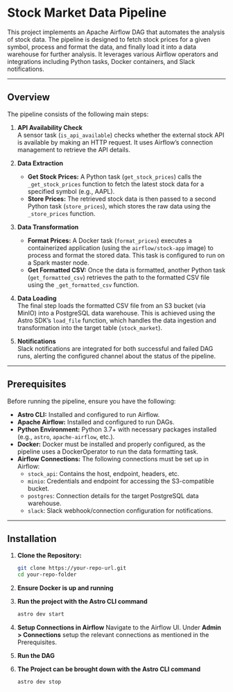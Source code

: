 # Stock Market Data Pipeline

This project implements an Apache Airflow DAG that automates the analysis of stock data. The pipeline is designed to fetch stock prices for a given symbol, process and format the data, and finally load it into a data warehouse for further analysis. It leverages various Airflow operators and integrations including Python tasks, Docker containers, and Slack notifications.

---

## Overview

The pipeline consists of the following main steps:

1. **API Availability Check**  
   A sensor task (`is_api_available`) checks whether the external stock API is available by making an HTTP request. It uses Airflow’s connection management to retrieve the API details.

2. **Data Extraction**  
   - **Get Stock Prices:** A Python task (`get_stock_prices`) calls the `_get_stock_prices` function to fetch the latest stock data for a specified symbol (e.g., AAPL).  
   - **Store Prices:** The retrieved stock data is then passed to a second Python task (`store_prices`), which stores the raw data using the `_store_prices` function.

3. **Data Transformation**  
   - **Format Prices:** A Docker task (`format_prices`) executes a containerized application (using the `airflow/stock-app` image) to process and format the stored data. This task is configured to run on a Spark master node.
   - **Get Formatted CSV:** Once the data is formatted, another Python task (`get_formatted_csv`) retrieves the path to the formatted CSV file using the `_get_formatted_csv` function.

4. **Data Loading**  
   The final step loads the formatted CSV file from an S3 bucket (via MinIO) into a PostgreSQL data warehouse. This is achieved using the Astro SDK’s `load_file` function, which handles the data ingestion and transformation into the target table (`stock_market`).

5. **Notifications**  
   Slack notifications are integrated for both successful and failed DAG runs, alerting the configured channel about the status of the pipeline.

---

## Prerequisites

Before running the pipeline, ensure you have the following:

- **Astro CLI:** Installed and configured to run Airflow.
- **Apache Airflow:** Installed and configured to run DAGs.
- **Python Environment:** Python 3.7+ with necessary packages installed (e.g., `astro`, `apache-airflow`, etc.).
- **Docker:** Docker must be installed and properly configured, as the pipeline uses a DockerOperator to run the data formatting task.
- **Airflow Connections:** The following connections must be set up in Airflow:
  - `stock_api`: Contains the host, endpoint, headers, etc.
  - `minio`: Credentials and endpoint for accessing the S3-compatible bucket.
  - `postgres`: Connection details for the target PostgreSQL data warehouse.
  - `slack`: Slack webhook/connection configuration for notifications.

---

## Installation

1. **Clone the Repository:**

   ```bash
   git clone https://your-repo-url.git
   cd your-repo-folder
   ```

2. **Ensure Docker is up and running**

3. **Run the project with the Astro CLI command**

    ```bash
    astro dev start
    ```

3. **Setup Connections in Airflow** Navigate to the Airflow UI. Under **Admin > Connections** setup the relevant connections as mentioned in the Prerequisites.

4. **Run the DAG**

5. **The Project can be brought down with the Astro CLI command**

    ```bash
    astro dev stop
    ```
